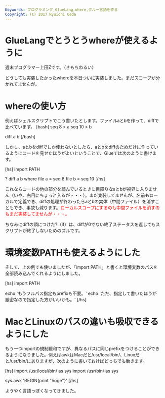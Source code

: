 ```yaml
---
Keywords: プログラミング,GlueLang,where,グルー言語を作る
Copyright: (C) 2017 Ryuichi Ueda
---
```


# GlueLangでとうとうwhereが使えるように
週末プログラマー上田Zです。（きもちわるい）


どうしても実装したかったwhereを本日ついに実装しました。まだスコープが分かれてませんが。

<h1>whereの使い方</h1>

例えばシェルスクリプトでこう書いたとします。ファイルaとbを作って、diffで比べています。
[bash]
seq 8 &gt; a
seq 10 &gt; b

diff a b
[/bash]

<!--more-->

しかし、aとbをdiffでしか使わないとしたら、aとbをdiffのためだけに作っているようにコードを見せたほうがよいということで、Glueでは次のように書けます。

[hs]
import PATH

? diff a b
 where file a = seq 8
 file b = seq 10
[/hs]

これならコードの他の部分を読んでいるときに目障りなaとbが視界に入りません（いや、右目にちょっと入るが・・・）。まだ実装してませんが、名前もローカルで定義でき、diffの処理が終わったらaとbの実体（中間ファイル）を消すこともでき、事故も減ります。<span style="color:red">ローカルスコープにするのも中間ファイルを消すのもまだ実装してませんが・・・。</span>

ちなみにdiffの頭につけた?（if）は、diffが0でない終了ステータスを返してもスクリプトが終了しないためのズルです。

<h1>環境変数PATHも使えるようにした</h1>

そして、上の例でも使いましたが、「import PATH」と書くと環境変数のパスを全部読み込んでくれるようにしました。

[hs]
import PATH

echo 'もうフルパス指定もprefixも不要。'
echo 'ただ、指定して書いたほうが厳密なので指定した方がいいかも。'
[/hs]

<h1>MacとLinuxのパスの違いも吸収できるようにした</h1>

もう一つimportの規制緩和ですが、異なるパスに同じprefixをつけることができるようになりました。例えばawkはMacだと/usr/local/bin/、Linuxだと/usr/bin/にありますが、次のように書いておけばどっちでも動きます。

[hs]
import /usr/local/bin/ as sys
import /usr/bin/ as sys

sys.awk 'BEGIN{print &quot;hoge&quot;}'
[/hs]


ようやく言語っぽくなってきました。

